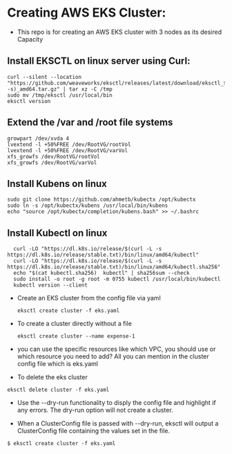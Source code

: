 # Creating AWS EKS Cluster:
* This repo is for creating an AWS EKS cluster with 3 nodes as its desired Capacity

## Install EKSCTL on linux server using Curl:
```
curl --silent --location "https://github.com/weaveworks/eksctl/releases/latest/download/eksctl_$(uname -s)_amd64.tar.gz" | tar xz -C /tmp
sudo mv /tmp/eksctl /usr/local/bin
eksctl version
```
## Extend the /var and /root file systems
```
growpart /dev/xvda 4
lvextend -l +50%FREE /dev/RootVG/rootVol
lvextend -l +50%FREE /dev/RootVG/varVol
xfs_growfs /dev/RootVG/rootVol
xfs_growfs /dev/RootVG/varVol
```

## Install Kubens on linux
```
sudo git clone https://github.com/ahmetb/kubectx /opt/kubectx
sudo ln -s /opt/kubectx/kubens /usr/local/bin/kubens
echo "source /opt/kubectx/completion/kubens.bash" >> ~/.bashrc
```

## Install Kubectl on linux
```
  curl -LO "https://dl.k8s.io/release/$(curl -L -s https://dl.k8s.io/release/stable.txt)/bin/linux/amd64/kubectl"
  curl -LO "https://dl.k8s.io/release/$(curl -L -s https://dl.k8s.io/release/stable.txt)/bin/linux/amd64/kubectl.sha256"
  echo "$(cat kubectl.sha256)  kubectl" | sha256sum --check
  sudo install -o root -g root -m 0755 kubectl /usr/local/bin/kubectl
  kubectl version --client
```

* Create an EKS cluster from the config file via yaml
  ```
  eksctl create cluster -f eks.yaml
  ```
* To create a cluster directly without a file
  ```
  eksctl create cluster --name expense-1

* you can use the specific resources like which VPC, you should use or which resource you need to add? All you can mention in the cluster config file which is eks.yaml

* To delete the eks cluster
```
eksctl delete cluster -f eks.yaml
```
* Use the --dry-run functionality to disply the config file and highlight if any errors. The dry-run option will not create a cluster.

* When a ClusterConfig file is passed with --dry-run, eksctl will output a ClusterConfig file containing the values set in the file.
```
$ eksctl create cluster -f eks.yaml
```

